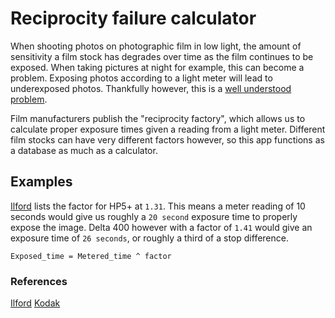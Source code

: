 # Reciprocity failure calculator

When shooting photos on photographic film in low light, the amount of sensitivity a film stock has degrades over time as the film continues to be exposed. When taking pictures at night for example, this can become a problem. Exposing photos according to a light meter will lead to underexposed photos. Thankfully however, this is a [well understood problem](<https://en.wikipedia.org/wiki/Reciprocity_(photography)?useskin=vector>).

Film manufacturers publish the "reciprocity factory", which allows us to calculate proper exposure times given a reading from a light meter. Different film stocks can have very different factors however, so this app functions as a database as much as a calculator.

## Examples

[Ilford](https://www.ilfordphoto.com/wp/wp-content/uploads/2024/05/Reciprocity-Failure-Compensation-v2.pdf) lists the factor for HP5+ at `1.31`. This means a meter reading of 10 seconds would give us roughly a `20 second` exposure time to properly expose the image. Delta 400 however with a factor of `1.41` would give an exposure time of `26 seconds`, or roughly a third of a stop difference.

```
Exposed_time = Metered_time ^ factor
```

### References

[Ilford](https://www.ilfordphoto.com/wp/wp-content/uploads/2024/05/Reciprocity-Failure-Compensation-v2.pdf)
[Kodak](https://125px.com/docs/techpubs/kodak/e31-2002_07.pdf)
